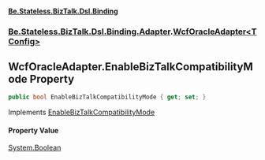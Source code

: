 #### [Be.Stateless.BizTalk.Dsl.Binding](README.md 'README')
### [Be.Stateless.BizTalk.Dsl.Binding.Adapter](Be.Stateless.BizTalk.Dsl.Binding.Adapter.md 'Be.Stateless.BizTalk.Dsl.Binding.Adapter').[WcfOracleAdapter&lt;TConfig&gt;](WcfOracleAdapter_TConfig_.md 'Be.Stateless.BizTalk.Dsl.Binding.Adapter.WcfOracleAdapter<TConfig>')

## WcfOracleAdapter<TConfig>.EnableBizTalkCompatibilityMode Property

```csharp
public bool EnableBizTalkCompatibilityMode { get; set; }
```

Implements [EnableBizTalkCompatibilityMode](IAdapterConfigBizTalkCompatibilityMode.EnableBizTalkCompatibilityMode.md 'Be.Stateless.BizTalk.Dsl.Binding.Adapter.IAdapterConfigBizTalkCompatibilityMode.EnableBizTalkCompatibilityMode')

#### Property Value
[System.Boolean](https://docs.microsoft.com/en-us/dotnet/api/System.Boolean 'System.Boolean')